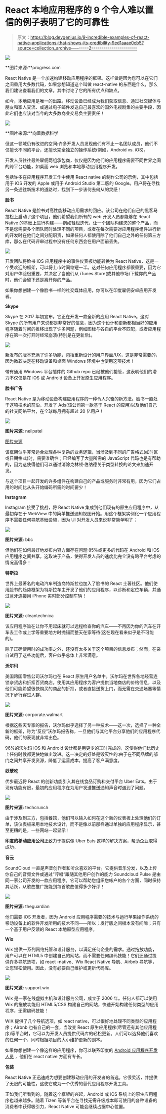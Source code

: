 # React 本地应用程序的 9 个令人难以置信的例子表明了它的可靠性

> 原文：<https://blog.devgenius.io/9-incredible-examples-of-react-native-applications-that-shows-its-credibility-9ed1aaae0cb5?source=collection_archive---------2----------------------->

![](img/fd39725a0883c7020baaba6f0ae18cb5.png)

**图片来源:**progress.com

React Native 是一个加速构建移动应用程序的框架。这样做是因为您可以在它们之间重用大多数代码，如果您想知道这个叫做 react-native 的东西是什么，那么我们建议查看我们的文章，其中讨论了它的所有优点和缺点。

如今，本地应用是唯一的出路。移动设备已经成为我们获取信息、通过社交媒体与朋友和家人交流、或通过电子邮件发送自己最喜欢的国外电视剧集的主要手段，因此它们也应该对当今的大多数商业交易负主要责任！

![](img/62299e830cf3139b937ec6b07e817d24.png)

**图片来源:**向着数据科学

但这一领域仍有改进的空间:许多开发人员发现他们有不止一名团队成员，他们不仅擅长不同的平台，还擅长完全独立的操作系统(例如，Android vs. iOS)。

开发人员往往最终雇佣两组承包商，仅仅是因为他们的应用程序需要不同世界之间的跨平台功能，如桌面 web 浏览和本地移动应用程序开发。

包括许多在应用程序开发工作中使用 React native 的制作公司的示例，其中包括用于 iOS 开发的 Apple 或用于 Android Studio 第二版的 Google。用户将在寻找另一条通往新技术的道路时，找到下一步该何去何从的灵感！

**脸书**

React Native 是脸书对高性能移动应用需求的回应。该公司在他们自己的黑客马拉松上启动了这个项目，他们希望我们所有的 web 开发人员都能够在 React Native 的基础上进行构建——例如轻松迭代，让一个团队构建您的整个产品，而不是您需要多个团队同时处理不同的项目，或者在每次需要对应用程序组件进行新的开发时在他们之间分配职责，如果任何人都使用除了他们自己之外的任何第三方库，那么在代码评审过程中没有任何东西会在用户面前丢失。

![](img/0cc3a032c4ec3af6a355c5ba3e4b6055.png)

开发团队将脸书 iOS 应用程序中的事件仪表板功能转换为 React Native，这是一个受欢迎的框架，可以将上市时间缩短一半。这对任何应用程序都很重要，因为它对用户体验很重要，并决定了当他们从 iTunes Store(或其他市场)下载你的产品时，他们会留下还是离开你的产品。

如果你想创建一个像脸书一样的社交媒体应用，你可以在印度雇佣安卓应用开发者。

**Skype**

Skype 在 2017 年初宣布，它正在开发一款全新的应用 React Native。这对 Skype 的所有用户来说都是非常好的信息，因为这个设计和更新都相当好的应用程序随着时间的推移出现了许多问题，例如图标与各自的平台不匹配，或者应用程序在第一次打开时经常崩溃(特别是在更新后)。

![](img/2835fa4628767aed3c3b53e758736310.png)

新发布的版本充满了许多功能，包括重新设计的用户界面/UX，这是非常需要的，因为微软决定在移动设备和桌面 Windows 环境中也使用这项技术！

带有通用 Windows 平台插件的 Github repo 已经被他们接管，这表明他们的潜力不仅仅是在 iOS 或 Android 设备上开发原生应用程序。

**脸书广告**

React Native 是为移动设备构建应用程序的一种令人兴奋的新方法。脸书一直处于这项技术的前沿，开发了 Ads(该公司第一款基于 React 的应用)以及他们自己的社交网络平台，在全球每月拥有超过 20 亿用户！

![](img/68cfab5b33a2bbb13372fd812c80dc9b.png)

**图片来源:** neilpatel

[图片来源](https://neilpatel.com/blog/spending-a-lot-on-facebook-ads/)

该框架似乎非常适合处理各种复杂的业务逻辑，当涉及到不同的广告格式(如时区或日期格式)时，需要准确性；已经编写了大量所需的 JavaScript 代码也是有帮助的，因为这使得他们可以通过消除克林顿·伯纳德关于类型转换的论文来加速开发。

与这个项目一起开发的许多组件在构建自己的产品或服务时非常有用，因为它们占用的时间比从头开始编码所需的时间要少！

**Instagram**

Instagram 接受了挑战，将 React Native 集成到他们现有的原生应用程序中，从最初存在于 WebView 中的简单推送通知视图开始。用这个框架实例化一个应用程序不需要任何导航基础设施，因为 UI 对开发人员来说非常简单明了；

![](img/efac1983c3047f2792b5344b15a1cc74.png)

**图片来源:** bbc

但他们在如何最好地发布内容方面存在问题:85%或更多的代码在 Android 和 iOS 应用程序之间共享，这取决于产品，使得开发人员的速度比完全没有跨平台考虑的情况高得多！

**特斯拉**

世界上最著名的电动汽车制造商特斯拉也加入了脸书的 React 土著社区。他们使用脸书的趋势框架为特斯拉车主开发了他们的应用程序，以诊断和定位车辆，并通过蓝牙连接用 iPhone 实时部分控制车辆！

![](img/fd9f1190e2e840b7376965c3579ce1bb.png)

**图片来源:** cleantechnica

该应用程序旨在让你不用起床就可以远程检查你的汽车——不再因为你的汽车在开车去工作或上学等重要地方时抛锚而整天在家等待(这在现在看来似乎是不可能的)。

除了正确使用时的成功率之外，还没有太多关于这个项目的信息发布；然而，在亲自试用了这些功能后，客户似乎总体上非常满意。

**沃尔玛**

美国跨国零售公司沃尔玛也在 React 原生用户名单中。沃尔玛在世界各地经营连锁杂货店和折扣百货商店，使用其应用程序为客户提供当地商店的价格信息，以及他们可能希望很快购买的商品的折扣，或者直接送货上门，而无需在交通堵塞等情况下步行穿过人群。

![](img/5f95d7680ac07635cf1aaa8938ce9031.png)

**图片来源:** corporate.walmart

根据这些天专家的报告，沃尔玛似乎选择了另一种技术——这一次，选择了一种全新的框架，称为“反应”沃尔玛报告称，一旦他们与其他平台分享他们的应用程序代码，他们的表现就非常出色。

96%的沃尔玛 iOS 和 Android 设计都是用更少的工时完成的，这使得他们比历史上任何时候都更快地做出改进。这一决定的好处是毁灭性的:由于在不同品牌的部门之间共享开发资源，降低了运营成本，提高了客户满意度。

**妖孽吃**

优步最近将 React 的创新功能引入其在线食品订购和交付平台 Uber Eats。由于现有功能有限，最初的应用程序在为用户发送推送通知声音时遇到了问题。

![](img/a3da5e09548972d459e447589b4f5f11.png)

**图片来源:** techcrunch

由于涉及到三方，包括餐馆，他们可以输入如何在这个新的仪表板上处理他们的订单，该仪表板采用本地技术设计，而不是像以前那样通过单独的应用程序显示，甚至更糟的是，一些网站一起显示！

**印度的移动应用公司**正致力于提供像 Uber Eats 这样的解决方案，帮助企业取得成功。

**音云**

SoundCloud 一直是声音创作者和听众喜欢的平台。它提供音乐分发，以及上传你自己的音频文件或通过“哼唱”跟随其他用户创作的能力 Soundcloud Pulse 是由同一家公司开发的一款应用程序，它可以帮助您组织您帐户的各个方面，同时保持其活跃，从歌曲推广技能到每首歌曲值得多少好评！

![](img/cf0cad27009a6394755208556b2a2f7f.png)

**图片来源:** theguardian

他们需要 iOS 开发者，因为 Android 应用程序需要的技术与运行苹果操作系统的移动设备上的软件开发所用的技术不同——所以；发行版之间根本没有间隙；只有一个基于用户反馈的 React 本地原型应用程序。

**Wix**

Wix 提供一系列网络托管和设计服务，以满足任何企业的需求。通过拖放功能，用户可以在 HTML5 中创建自己的网站，而不需要任何编码技能！它们还通过提供许多导航选项，如 react -native、Wix React Native 导航、Airbnb 导航等，让您轻松使用。因此，没有必要自己维护或更新代码库。

![](img/7bdf474ab0ce62c73f122b0d263d61e5.png)

**图片来源:** support.wix

Wix 是一家在线虚拟主机和设计服务公司，成立于 2006 年。任何人都可以使用 Wix 的拖放功能用 HTML5/CSS 构建自己的网站，快速开始构建任何类型的应用程序，无需编码技能！

WIX 提供了几个导航选项，如 react native，可以很好地处理不同类型的应用程序；Airbnb 也有自己的一套，当改变 React 原生应用程序(尽管还有其他应用程序)等平台时，它可以为开发人员提供代码库的轻松更新。人们可以选择他们喜欢的任何一个，同时根据项目的大小维护更新的副本。

如果你想创建一个像这样的应用程序，你可以联系印度的 [Android 应用程序开发人员](https://www.valuecoders.com/hire-developers/hire-android-developers?utm_source=guestblog-incredibleexample&utm_medium=S05) ，他们在 react native 方面有专长。

**包装**

React Native 正迅速成为想要创建移动应用的开发者的首选。它很灵活，并提供了无限的可能性，这使它成为一个优秀的替代应用程序开发工具。

正如我们所看到的，随着这个框架的兴起，Android 或 iOS 系统上的原生应用程序也越来越多。随着 Tizen 等新平台在寻找无需升级成本即可使用的各种设备的消费者中获得吸引力，React Native 可能会继续占据中心位置。